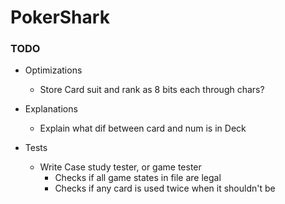 #  PokerShark

### TODO

- Optimizations
    - Store Card suit and rank as 8 bits each through chars? 

- Explanations
    - Explain what dif between card and num is in Deck

- Tests
    - Write Case study tester, or game tester 
        - Checks if all game states in file are legal
        - Checks if any card is used twice when it shouldn't be 
